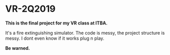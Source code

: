 # VR-2Q2019
__This is the final project for my VR class at ITBA.__

It's a fire extinguishing simulator. 
The code is messy, the project structure is messy. I dont even know if it works plug n play.


__Be warned.__
